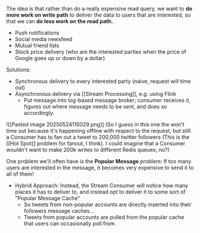 

The idea is that rather than do a really expensive read query, we want to **do more work on write path** to deliver the data to users that are interested, so that we can **do less work on the read path.**
- Push notifications
- Social media newsfeed
- Mutual friend lists
- Stock price delivery (who are the interested parties when the price of Google goes up or down by a dollar)


Solutions:
- Synchronous delivery to every interested party (naive, request will time out)
- Asynchronous delivery via [[Stream Processing]], e.g. using Flink
	- Put message into log-based message broker; consumer receives it, figures out where message needs to be sent, and does so accordingly. 

![[Pasted image 20250524110029.png]]
(So I guess in this one the won't time out because it's happening offline with respect to the request, but still a Consumer has to fan out a tweet to 200,000 twitter followers (This is the [[Hot Spot]] problem for fanout, I think). I could imagine that a Consumer wouldn't want to make 200k writes to different Redis queues, no?)


One problem we'll often have is the **Popular Message** problem: If too many users are interested in the message, it becomes very expensive to send it to all of them!
- Hybrid Approach: Instead, the Stream Consumer will notice how many places it has to deliver to, and instead opt to deliver it to some sort of "Popular Message Cache"
	- So tweets from non-popular accounts are directly inserted into their followers message caches...
	- Tweets from popular accounts are pulled from the popular cache that users can occasionally poll from. 

